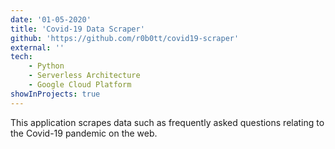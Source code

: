 ```yaml
---
date: '01-05-2020'
title: 'Covid-19 Data Scraper'
github: 'https://github.com/r0b0tt/covid19-scraper'
external: ''
tech:
    - Python
    - Serverless Architecture
    - Google Cloud Platform
showInProjects: true
---
```


This application scrapes data such as frequently asked questions relating to the Covid-19 pandemic on the web.
